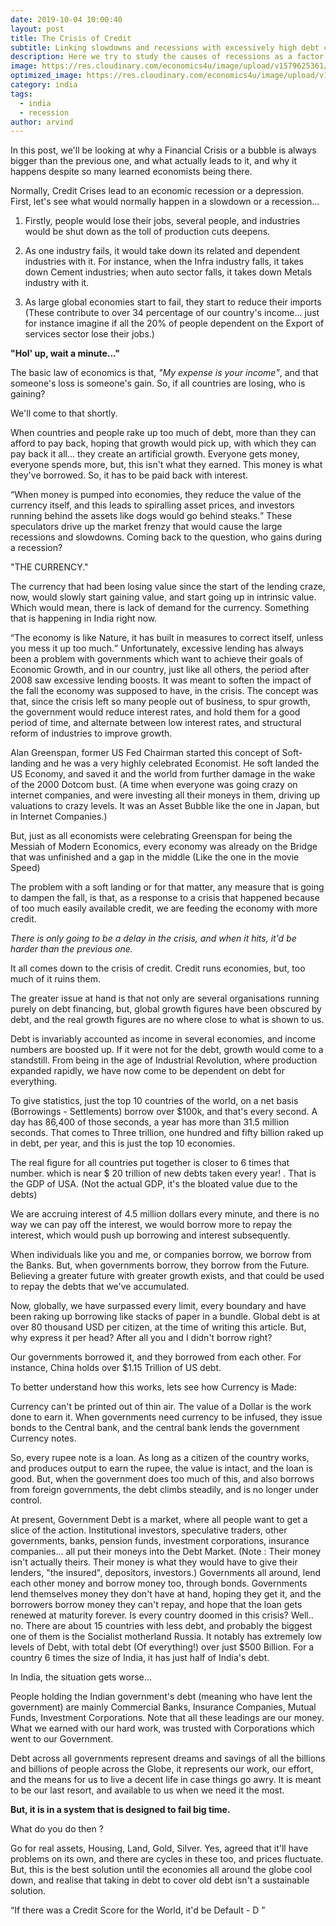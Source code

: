 ```yaml
---
date: 2019-10-04 10:00:40
layout: post
title: The Crisis of Credit
subtitle: Linking slowdowns and recessions with excessively high debt cycles
description: Here we try to study the causes of recessions as a factor of the debt cycles that just align up perfectly.
image: https://res.cloudinary.com/economics4u/image/upload/v1579625361/proble_ufa1r7.png
optimized_image: https://res.cloudinary.com/economics4u/image/upload/v1579625361/proble_ufa1r7.png
category: india
tags:
  - india
  - recession
author: arvind
---
```


In this post, we'll be looking at why a Financial Crisis or a bubble is always bigger than the previous one, and what actually leads to it, and why it happens despite so many learned economists being there.

Normally, Credit Crises lead to an economic recession or a depression.
First, let's see what would normally happen in a slowdown or a recession...

1) Firstly, people would lose their jobs, several people, and industries would be shut down as the toll of production cuts deepens.

2) As one industry fails, it would take down its related and dependent industries with it. For instance, when the Infra industry falls, it takes down Cement industries; when auto sector falls, it takes down Metals industry with it.

3) As large global economies start to fail, they start to reduce their imports (These contribute to over 34 percentage of our country's income... just for instance imagine if all the 20% of people dependent on the Export of services sector lose their jobs.)

<strong>"Hol' up, wait a minute..."</strong>

The basic law of economics is that, <em>"My expense is your income"</em>, and that someone's loss is someone's gain. So, if all countries are losing, who is gaining?

We'll come to that shortly.

When countries and people rake up too much of debt, more than they can afford to pay back, hoping that growth would pick up, with which they can pay back it all... they create an artificial growth.
Everyone gets money, everyone spends more, but, this isn't what they earned. This money is what they've borrowed. So, it has to be paid back with interest.

<q>When money is pumped into economies, they reduce the value of the currency itself, and this leads to spiralling asset prices, and investors running behind the assets like dogs would go behind steaks.</q>
These speculators drive up the market frenzy that would cause the large recessions and slowdowns.
Coming back to the question, who gains during a recession?

"THE CURRENCY."

The currency that had been losing value since the start of the lending craze, now, would slowly start gaining value, and start going up in intrinsic value. Which would mean, there is lack of demand for the currency. Something that is happening in India right now.

<q>The economy is like Nature, it has built in measures to correct itself, unless you mess it up too much.</q>
Unfortunately, excessive lending has always been a problem with governments which want to achieve their goals of Economic Growth, and in our country, just like all others, the period after 2008 saw excessive lending boosts. It was meant to soften the impact of the fall the economy was supposed to have, in the crisis. The concept was that, since the crisis left so many people out of business, to spur growth, the government would reduce interest rates, and hold them for a good period of time, and alternate between low interest rates, and structural reform of industries to improve growth.

Alan Greenspan, former US Fed Chairman started this concept of Soft-landing and he was a very highly celebrated Economist. He soft landed the US Economy, and saved it and the world from further damage in the wake of the 2000 Dotcom bust. (A time when everyone was going crazy on internet companies, and were investing all their moneys in them, driving up valuations to crazy levels. It was an Asset Bubble like the one in Japan, but in Internet Companies.)

But, just as all economists were celebrating Greenspan for being the Messiah of Modern Economics, every economy was already on the Bridge that was unfinished and a gap in the middle (Like the one in the movie Speed)

The problem with a soft landing or for that matter, any measure that is going to dampen the fall, is that, as a response to a crisis that happened because of too much easily available credit, we are feeding the economy with more credit.

<em>There is only going to be a delay in the crisis, and when it hits, it'd be harder than the previous one.</em>

It all comes down to the crisis of credit. Credit runs economies, but, too much of it ruins them.

The greater issue at hand is that not only are several organisations running purely on debt financing, but, global growth figures have been obscured by debt, and the real growth figures are no where close to what is shown to us.

Debt is invariably accounted as income in several economies, and income numbers are boosted up. If it were not for the debt, growth would come to a standstill. From being in the age of Industrial Revolution, where production expanded rapidly, we have now come to be dependent on debt for everything.

To give statistics, just the top 10 countries of the world, on a net basis (Borrowings - Settlements) borrow over $100k, and that's every second. A day has 86,400 of those seconds, a year has more than 31.5 million seconds. That comes to Three trillion, one hundred and fifty billion raked up in debt, per year, and this is just the top 10 economies.

The real figure for all countries put together is closer to 6 times that number. which is near $ 20 trillion of new debts taken every year! . That is the GDP of USA. (Not the actual GDP, it's the bloated value due to the debts)

We are accruing interest of 4.5 million dollars every minute, and there is no way we can pay off the interest, we would borrow more to repay the interest, which would push up borrowing and interest subsequently.

When individuals like you and me, or companies borrow, we borrow from the Banks. But, when governments borrow, they borrow from the Future. Believing a greater future with greater growth exists, and that could be used to repay the debts that we've accumulated.

Now, globally, we have surpassed every limit, every boundary and have been raking up borrowing like stacks of paper in a bundle. Global debt is at over 80 thousand USD per citizen, at the time of writing this article. But, why express it per head? After all you and I didn't borrow right?

Our governments borrowed it, and they borrowed from each other. For instance, China holds over  $1.15 Trillion of US debt.

To better understand how this works, lets see how Currency is Made:

Currency can't be printed out of thin air. The value of a Dollar is the work done to earn it.
When governments need currency to be infused, they issue bonds to the Central bank, and the central bank lends the government Currency notes.

So, every rupee note is a loan. As long as a citizen of the country works, and produces output to earn the rupee, the value is intact, and the loan is good. But, when the government does too much of this, and also borrows from foreign governments, the debt climbs steadily, and is no longer under control.

At present, Government Debt is a market, where all people want to get a slice of the action. Institutional investors, speculative traders, other governments, banks, pension funds, investment corporations, insurance companies... all put their moneys into the Debt Market. (Note : Their money isn't actually theirs. Their money is what they would have to give their lenders, "the insured", depositors, investors.)
Governments all around, lend each other money and borrow money too, through bonds.
Governments lend themselves money they don't have at hand, hoping they get it, and the borrowers borrow money they can't repay, and hope that the loan gets renewed at maturity forever.
Is every country doomed in this crisis? Well.. no. There are about 15 countries with less debt, and probably the biggest one of them is the Socialist motherland Russia. It notably has extremely low levels of Debt, with total debt (Of everything!) over just $500 Billion. For a country 6 times the size of India, it has just half of India's debt.

In India, the situation gets worse...

People holding the Indian government's debt (meaning who have lent the government) are mainly Commercial Banks, Insurance Companies, Mutual Funds, Investment Corporations. Note that all these leadings are our money. What we earned with our hard work, was trusted with Corporations which went to our Government.

Debt across all governments represent dreams and savings of all the billions and billions of people across the Globe, it represents our work, our effort, and the means for us to live a decent life in case things go awry. It is meant to be our last resort, and available to us when we need it the most.

<strong>But, it is in a system that is designed to fail big time.</strong>

What do you do then ?

Go for real assets, Housing, Land, Gold, Silver.
Yes, agreed that it'll have problems on its own, and there are cycles in these too, and prices fluctuate. But, this is the best solution until the economies all around the globe cool down, and realise that taking in debt to cover old debt isn't a sustainable solution.

<q>If there was a Credit Score for the World, it'd be Default - D </q>